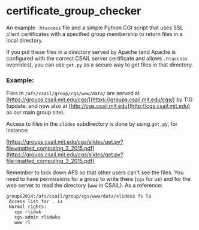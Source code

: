 # certificate_group_checker

An example `.htaccess` file and a simple Python CGI script that uses
SSL client certificates with a specified group membership to return
files in a local directory.

If you put these files in a directory served by Apache (and Apache is
configured with the correct CSAIL server certificate and allows
`.htaccess` overrides), you can use `get.py` as a secure way to get
files in that directory.

### Example:

Files in `/afs/csail/group/cgs/www/data/` are served at
[https://groups.csail.mit.edu/cgs/](https://groups.csail.mit.edu/cgs/)
by TIG (update: and now also at
[http://cgs.csail.mit.edu](http://cgs.csail.mit.edu) as our main group
site).

Access to files in the `slides` subdirectory is done by using
`get.py`, for instance:

[https://groups.csail.mit.edu/cgs/slides/get.py?file=matted_computing_3_2015.pdf](https://groups.csail.mit.edu/cgs/slides/get.py?file=matted_computing_3_2015.pdf)

Remember to lock down AFS so that other users can't see the files.
You need to have permissions for a group to write there (`cgs` for us)
and for the web server to read the directory (`www` in CSAIL).  As a
reference:

    groups2014:/afs/csail/group/cgs/www/data/slides$ fs la
     Access list for . is
     Normal rights:
       cgs rlidwk
       cgs-admin rlidwka
       www rl

